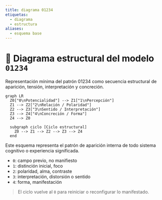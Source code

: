 ```yaml
---
title: diagrama 01234
etiquetas:
  - diagrama
  - estructura
aliases:
  - esquema base
---
```


# 🧭 Diagrama estructural del modelo `01234`

Representación mínima del patrón 01234 como secuencia estructural de aparición, tensión, interpretación y concreción.

```mermaid
graph LR
  Z0["0\nPotencialidad"] --> Z1["1\nPercepción"]
  Z1 --> Z2["2\nRelación / Polaridad"]
  Z2 --> Z3["3\nSentido / Interpretación"]
  Z3 --> Z4["4\nConcreción / Forma"]
  Z4 --> Z0

  subgraph ciclo [Ciclo estructural]
    Z0 --> Z1 --> Z2 --> Z3 --> Z4
  end
```

Este esquema representa el patrón de aparición interna de todo sistema cognitivo o experiencia significada.

- `0`: campo previo, no manifiesto
- `1`: distinción inicial, foco
- `2`: polaridad, alma, contraste
- `3`: interpretación, distorsión o sentido
- `4`: forma, manifestación

> El ciclo vuelve al `0` para reiniciar o reconfigurar lo manifestado.